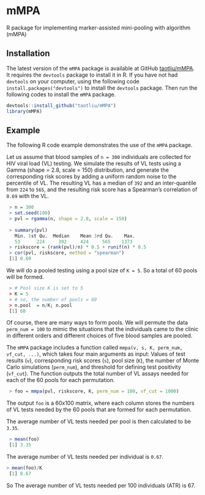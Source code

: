 # mMPA
R package for implementing marker-assisted mini-pooling with algorithm (mMPA)

## Installation 

The latest version of the `mMPA` package is available at GitHub [taotliu/mMPA](http://github.com/taotliu/mMPA). It requires the `devtools` package to install it in R. If you have not had `devtools` on your computer, using the following code  `install.packages("devtools")` to install the `devtools` package. Then run the following codes to install the `mMPA` package. 

```R
devtools::install_github("taotliu/mMPA")
library(mMPA)
```

## Example 

The following R code example demonstrates the use of the `mMPA` package. 

Let us assume that blood samples of `n = 300` individuals are collected for HIV viral load (VL) testing. We simulate the results of VL tests using a Gamma (shape = 2.8, scale = 150) distribution, and generate the corresponding risk scores by adding a uniform random noise to the percentile of VL. The resulting VL has a median of `392` and an inter-quantile from `224` to `565`, and the resulting risk score has a Spearman’s correlation of `0.69` with the VL. 

```R
 > n = 300
 > set.seed(100)
 > pvl = rgamma(n, shape = 2.8, scale = 150)
 
 > summary(pvl)
   Min. 1st Qu.  Median    Mean 3rd Qu.    Max.
   53      224     392     424     565    1373
 > riskscore = (rank(pvl)/n) * 0.5 + runif(n) * 0.5
 > cor(pvl, riskscore, method = "spearman")
 [1] 0.69
```

We will do a pooled testing using a pool size of `K = 5`. So a total of 60 pools will be formed. 
```R
 > # Pool size K is set to 5
 > K = 5
 > # so, the number of pools = 60
 > n.pool  = n/K; n.pool
 [1] 60
``` 
Of course, there are many ways to form pools. We will permute the data `perm_num = 100` to mimic the situations that the individuals came to the clinic in different orders and different choices of five blood samples are pooled. 

The `mMPA` package includes a function called `mmpa(v, s, K, perm_num, vf_cut, ...)`, which takes four main arguments as input: Values of test results (`v`), corresponding risk scores (`s`), pool size (`K`), the number of Monte Carlo simulations (`perm_num`), and threshold for defining test positivity (`vf_cut`).  The function outputs the total number of VL assays needed for each of the 60 pools for each permutation. 

```R
 > foo = mmpa(pvl, riskscore, K, perm_num = 100, vf_cut = 1000)
```
 
The output `foo` is a 60x100 matrix, where each column stores the numbers of VL tests needed by the 60 pools that are formed for each permutation. 

The average number of VL tests needed per pool is then calculated to be `3.35`. 

```R
 > mean(foo)
 [1] 3.35
```

The average number of VL tests needed per individual is `0.67`.
```R
> mean(foo)/K
 [1] 0.67
``` 
So The average number of VL tests needed per 100 individuals (ATR) is 67.  



